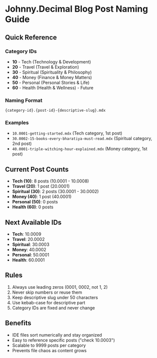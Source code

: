 # Johnny.Decimal Blog Post Naming Guide

## Quick Reference

### Category IDs
- **10** - Tech (Technology & Development)
- **20** - Travel (Travel & Exploration)
- **30** - Spiritual (Spirituality & Philosophy)
- **40** - Money (Finance & Money Matters)
- **50** - Personal (Personal Stories & Life)
- **60** - Health (Health & Wellness) - Future

### Naming Format
```
{category-id}.{post-id}-{descriptive-slug}.mdx
```

### Examples
- `10.0001-getting-started.mdx` (Tech category, 1st post)
- `30.0002-15-books-every-bharatiya-must-read.mdx` (Spiritual category, 2nd post)
- `40.0001-triple-witching-hour-explained.mdx` (Money category, 1st post)

## Current Post Counts
- **Tech (10)**: 8 posts (10.0001 - 10.0008)
- **Travel (20)**: 1 post (20.0001)
- **Spiritual (30)**: 2 posts (30.0001 - 30.0002)
- **Money (40)**: 1 post (40.0001)
- **Personal (50)**: 0 posts
- **Health (60)**: 0 posts

## Next Available IDs
- **Tech**: 10.0009
- **Travel**: 20.0002
- **Spiritual**: 30.0003
- **Money**: 40.0002
- **Personal**: 50.0001
- **Health**: 60.0001

## Rules
1. Always use leading zeros (0001, 0002, not 1, 2)
2. Never skip numbers or reuse them
3. Keep descriptive slug under 50 characters
4. Use kebab-case for descriptive part
5. Category IDs are fixed and never change

## Benefits
- IDE files sort numerically and stay organized
- Easy to reference specific posts ("check 10.0003")
- Scalable to 9999 posts per category
- Prevents file chaos as content grows 